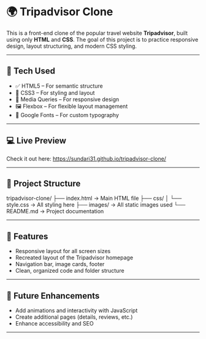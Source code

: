 # 🌍 Tripadvisor Clone

This is a front-end clone of the popular travel website **Tripadvisor**, built using only **HTML** and **CSS**. The goal of this project is to practice responsive design, layout structuring, and modern CSS styling.

---

## 🔧 Tech Used

- ✅ HTML5 – For semantic structure
- 🎨 CSS3 – For styling and layout
- 📱 Media Queries – For responsive design
- 🖼️ Flexbox – For flexible layout management
- 🧩 Google Fonts – For custom typography

---

## 💻 Live Preview

Check it out here: https://sundari31.github.io/tripadvisor-clone/

---

## 📂 Project Structure

tripadvisor-clone/
├── index.html → Main HTML file
├── css/
│ └── style.css → All styling here
├── images/ → All static images used
└── README.md → Project documentation


---

## 🎯 Features

- Responsive layout for all screen sizes
- Recreated layout of the Tripadvisor homepage
- Navigation bar, image cards, footer
- Clean, organized code and folder structure

---

## 📝 Future Enhancements

- Add animations and interactivity with JavaScript
- Create additional pages (details, reviews, etc.)
- Enhance accessibility and SEO

---
